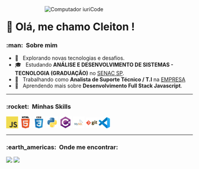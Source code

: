 <img src="https://raw.githubusercontent.com/MicaelliMedeiros/micaellimedeiros/master/image/computer-illustration.png" min-width="400px" max-width="400px" width="400px" align="right" alt="Computador iuriCode">

  <h1>👾 Olá, me chamo <strong>Cleiton !</strong></h1>

  <h3> :man: &nbsp;Sobre mim </h3>
            
  - 🤯 &nbsp; Explorando novas tecnologias e desafios.
  - 🎓 &nbsp; Estudando **ANÁLISE E DESENVOLVIMENTO DE SISTEMAS - TECNOLOGIA (GRADUAÇÃO)** no <a href="https://www.sp.senac.br/">SENAC SP</a>.
  - 💼 &nbsp; Trabalhando como **Analista de Suporte Técnico / T.I** na <a href="https://circulomilitar.org.br/">EMPRESA</a>
  - 🌱 &nbsp; Aprendendo mais sobre **Desenvolvimento Full Stack Javascript**.
----
<div>

<h3> :rocket: &nbsp;Minhas Skills </h3>
<code><img height="32" src="https://raw.githubusercontent.com/github/explore/80688e429a7d4ef2fca1e82350fe8e3517d3494d/topics/javascript/javascript.png" alt="Javascript"/></code>
<code><img height="32" src="https://raw.githubusercontent.com/github/explore/80688e429a7d4ef2fca1e82350fe8e3517d3494d/topics/html/html.png" alt="HTML5"/></code>
<code><img height="32" src="https://raw.githubusercontent.com/github/explore/80688e429a7d4ef2fca1e82350fe8e3517d3494d/topics/css/css.png" alt="CSS"/></code>
<code><img height="32" src="https://raw.githubusercontent.com/devicons/devicon/master/icons/python/python-original.svg" alt="PYTHON"/></code>
<code><img height="32" src="https://raw.githubusercontent.com/devicons/devicon/master/icons/csharp/csharp-original.svg"/></code>
<code><img height="32" src="https://raw.githubusercontent.com/github/explore/80688e429a7d4ef2fca1e82350fe8e3517d3494d/topics/mysql/mysql.png" alt="MySQL"/></code>
<code><img height="30" src="https://raw.githubusercontent.com/github/explore/80688e429a7d4ef2fca1e82350fe8e3517d3494d/topics/git/git.png"></code>
<code><img height="30" src="https://raw.githubusercontent.com/github/explore/80688e429a7d4ef2fca1e82350fe8e3517d3494d/topics/visual-studio-code/visual-studio-code.png"></code>


---
</div>


<h3> :earth_americas: &nbsp;Onde me encontrar: </h3>
<div>
<a href ="mailto:souzacleiton762@gmail.com"><img src="https://img.shields.io/badge/-Gmail-%23333?style=for-the-badge&logo=gmail&logoColor=white" target="_blank"></a>
<a href="https://www.linkedin.com/in/cleitonrsilva/" target="_blank"><img src="https://img.shields.io/badge/-LinkedIn-%230077B5?style=for-the-badge&logo=linkedin&logoColor=white" target="_blank"></a> 
</div>
  
